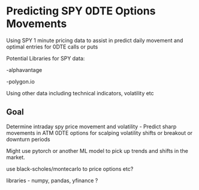 # Predicting SPY 0DTE Options Movements


Using SPY 1 minute pricing data to assist in predict daily movement and optimal entries for 0DTE calls or puts

Potential Libraries for SPY data:

-alphavantage

-polygon.io

Using other data including technical indicators, volatility etc



## Goal

Determine intraday spy price movement and volatility - Predict sharp movements in ATM 0DTE options for scalping volatility shifts or breakout or downturn periods


Might use pytorch or another ML model to pick up trends and shifts in the market.

use black-scholes/montecarlo to price options etc?


libraries - numpy, pandas, yfinance ? 
